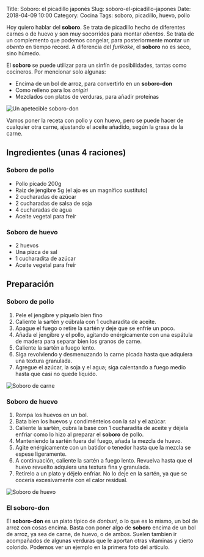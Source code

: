 Title: Soboro: el picadillo japonés
Slug: soboro-el-picadillo-japones
Date: 2018-04-09 10:00
Category: Cocina
Tags: soboro, picadillo, huevo, pollo



Hoy quiero hablar del **soboro**. Se trata de picadillo hecho de diferentes carnes o de huevo y son muy socorridos para montar *obentos*. Se trata de un complemento que podemos congelar, para posteriormente montar un *obento* en tiempo record. A diferencia del *furikake*, el **soboro** no es seco, sino húmedo.

El **soboro** se puede utilizar para un sinfín de posibilidades, tantas como cocineros. Por mencionar solo algunas:

* Encima de un bol de arroz, para convertirlo en un **soboro-don**
* Como relleno para los *onigiri*
* Mezclados con platos de verduras, para añadir proteínas

![Un apetecible soboro-don]({static}/images/soboro-donburi.jpg)

Vamos poner la receta con pollo y con huevo, pero se puede hacer de cualquier otra carne, ajustando el aceite añadido, según la grasa de la carne.

## Ingredientes (unas 4 raciones)

### Soboro de pollo

* Pollo picado 200g
* Raíz de jengibre 5g (el ajo es un magnífico sustituto)
* 2 cucharadas de azúcar
* 2 cucharadas de salsa de soja
* 4 cucharadas de agua
* Aceite vegetal para freír

### Soboro de huevo

* 2 huevos
* Una pizca de sal
* 1 cucharadita de azúcar
* Aceite vegetal para freír

## Preparación

### Soboro de pollo

1. Pele el jengibre y píquelo bien fino
2. Caliente la sartén y cúbrala con 1 cucharadita de aceite.
3. Apague el fuego o retire la sartén y deje que se enfríe un poco.
4. Añada el jengibre y el pollo, agitando enérgicamente con una espátula de madera para separar bien los granos de carne.
5. Caliente la sartén a fuego lento.
6. Siga revolviendo y desmenuzando la carne picada hasta que adquiera una textura granulada.
7. Agregue el azúcar, la soja y el agua; siga calentando a fuego medio hasta que casi no quede líquido.

![Soboro de carne]({static}/images/soboro-carne.jpg)

### Soboro de huevo

1. Rompa los huevos en un bol.
2. Bata bien los huevos y condiméntelos con la sal y el azúcar.
3. Caliente la sartén, cubra la base con 1 cucharadita de aceite y déjela enfriar como lo hizo al preparar el **soboro** de pollo.
4. Manteniendo la sartén fuera del fuego, añada la mezcla de huevo.
5. Agite enérgicamente con un batidor o tenedor hasta que la mezcla se espese ligeramente.
6. A continuación, caliente la sartén a fuego lento. Revuelva hasta que el huevo revuelto adquiera una textura fina y granulada.
7. Retírelo a un plato y déjelo enfriar. No lo deje en la sartén, ya que se cocería excesivamente con el calor residual.

![Soboro de huevo]({static}/images/soboro-huevo.jpg)

### El soboro-don

El **soboro-don** es un plato típico de *donburi*, o lo que es lo mismo, un bol de arroz con cosas encima. Basta con poner algo de **soboro** encima de un bol de arroz, ya sea de carne, de huevo, o de ambos. Suelen tambien ir acompañados de algunas verduras que le aportan otras vitaminas y cierto colorido. Podemos ver un ejemplo en la primera foto del artículo.
